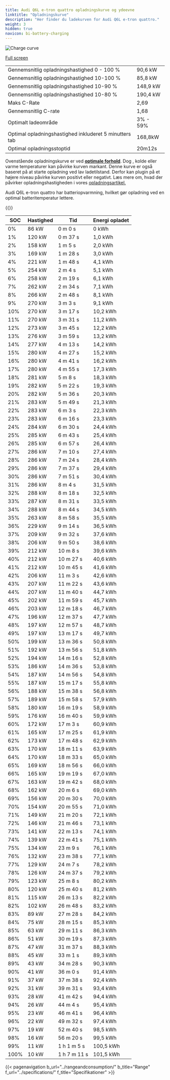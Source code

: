```yaml
---
title: Audi Q6L e-tron quattro opladningskurve og ydeevne
linktitle: "Opladningskurve"
description: "Her finder du ladekurven for Audi Q6L e-tron quattro."
weight: 3
hidden: true
navicon: bi-battery-charging
---
```

<!-- markdownlint-disable MD033 -->
<img src="/images/models/audi/q6_e-tron/q6l_e-tron_quattro/chargingcurve.svg" alt="Charge curve" class="img-fluid">

[Full screen](/images/models/audi/q6_e-tron/q6l_e-tron_quattro/chargingcurve.svg)


<table class="table table-striped border">
<tbody>
<tr>
<td>Gennemsnitlig opladningshastighed 0 - 100 %</td><td>90,6 kW</td>
</tr>
<tr>
<td>Gennemsnitlig opladningshastighed 10-100 %</td><td>85,8 kW</td>
</tr>
<tr>
<td>Gennemsnitlig opladningshastighed 10-90 %</td><td>148,9 kW</td>
</tr>
<tr>
<td>Gennemsnitlig opladningshastighed 10-80 %</td><td>190,4 kW</td>
</tr>
<tr>
<td>Maks C-Rate</td><td>2,69</td>
</tr>
<tr>
<td>Gennemsnitlig C-rate</td><td>1,68</td>
</tr>
<tr>
<td>Optimalt ladeområde</td><td>3% - 59%</td>
</tr>
<tr>
<td>Optimal opladningshastighed inkluderet 5 minutters tab</td><td>168,8kW</td>
</tr>
<tr>
<td>Optimal opladningsstoptid</td><td>20m12s</td>
</tr>
</tbody>
</table>


Ovenstående opladningskurve er ved **[optimale forhold](../../../../../technology/battery/charging/#temperatur)**. Dog , kolde eller varme temperaturer kan påvirke kurven markant. Denne kurve er også baseret på at starte opladning ved lav ladetilstand. Derfor kan plugin på et højere niveau påvirke kurven positivt eller negativt. Læs mere om, hvad der påvirker opladningshastigheden i vores [opladningsartikel.](../../../../../technology/battery/charging/)


Audi Q6L e-tron quattro har batteriopvarmning, hvilket gør opladning ved en optimal batteritemperatur lettere.


{{<evkxdisplayaddarticle />}}
<table class="table table-striped border">
<thead>
<tr><th>SOC</th><th>Hastighed</th><th>Tid</th><th>Energi opladet</th></tr>
</thead>
<tbody>
<tr>
<td>0%</td><td>86 kW</td><td> 0 m 0 s </td><td>0 kWh </td>
</tr>
<tr>
<td>1%</td><td>120 kW</td><td> 0 m 37 s </td><td>1,0 kWh </td>
</tr>
<tr>
<td>2%</td><td>158 kW</td><td> 1 m 5 s </td><td>2,0 kWh </td>
</tr>
<tr>
<td>3%</td><td>169 kW</td><td> 1 m 28 s </td><td>3,0 kWh </td>
</tr>
<tr>
<td>4%</td><td>221 kW</td><td> 1 m 48 s </td><td>4,1 kWh </td>
</tr>
<tr>
<td>5%</td><td>254 kW</td><td> 2 m 4 s </td><td>5,1 kWh </td>
</tr>
<tr>
<td>6%</td><td>258 kW</td><td> 2 m 19 s </td><td>6,1 kWh </td>
</tr>
<tr>
<td>7%</td><td>262 kW</td><td> 2 m 34 s </td><td>7,1 kWh </td>
</tr>
<tr>
<td>8%</td><td>266 kW</td><td> 2 m 48 s </td><td>8,1 kWh </td>
</tr>
<tr>
<td>9%</td><td>270 kW</td><td> 3 m 3 s </td><td>9,1 kWh </td>
</tr>
<tr>
<td>10%</td><td>270 kW</td><td> 3 m 17 s </td><td>10,2 kWh </td>
</tr>
<tr>
<td>11%</td><td>270 kW</td><td> 3 m 31 s </td><td>11,2 kWh </td>
</tr>
<tr>
<td>12%</td><td>273 kW</td><td> 3 m 45 s </td><td>12,2 kWh </td>
</tr>
<tr>
<td>13%</td><td>276 kW</td><td> 3 m 59 s </td><td>13,2 kWh </td>
</tr>
<tr>
<td>14%</td><td>277 kW</td><td> 4 m 13 s </td><td>14,2 kWh </td>
</tr>
<tr>
<td>15%</td><td>280 kW</td><td> 4 m 27 s </td><td>15,2 kWh </td>
</tr>
<tr>
<td>16%</td><td>280 kW</td><td> 4 m 41 s </td><td>16,2 kWh </td>
</tr>
<tr>
<td>17%</td><td>280 kW</td><td> 4 m 55 s </td><td>17,3 kWh </td>
</tr>
<tr>
<td>18%</td><td>281 kW</td><td> 5 m 8 s </td><td>18,3 kWh </td>
</tr>
<tr>
<td>19%</td><td>282 kW</td><td> 5 m 22 s </td><td>19,3 kWh </td>
</tr>
<tr>
<td>20%</td><td>282 kW</td><td> 5 m 36 s </td><td>20,3 kWh </td>
</tr>
<tr>
<td>21%</td><td>283 kW</td><td> 5 m 49 s </td><td>21,3 kWh </td>
</tr>
<tr>
<td>22%</td><td>283 kW</td><td> 6 m 3 s </td><td>22,3 kWh </td>
</tr>
<tr>
<td>23%</td><td>283 kW</td><td> 6 m 16 s </td><td>23,3 kWh </td>
</tr>
<tr>
<td>24%</td><td>284 kW</td><td> 6 m 30 s </td><td>24,4 kWh </td>
</tr>
<tr>
<td>25%</td><td>285 kW</td><td> 6 m 43 s </td><td>25,4 kWh </td>
</tr>
<tr>
<td>26%</td><td>285 kW</td><td> 6 m 57 s </td><td>26,4 kWh </td>
</tr>
<tr>
<td>27%</td><td>286 kW</td><td> 7 m 10 s </td><td>27,4 kWh </td>
</tr>
<tr>
<td>28%</td><td>286 kW</td><td> 7 m 24 s </td><td>28,4 kWh </td>
</tr>
<tr>
<td>29%</td><td>286 kW</td><td> 7 m 37 s </td><td>29,4 kWh </td>
</tr>
<tr>
<td>30%</td><td>286 kW</td><td> 7 m 51 s </td><td>30,4 kWh </td>
</tr>
<tr>
<td>31%</td><td>286 kW</td><td> 8 m 4 s </td><td>31,5 kWh </td>
</tr>
<tr>
<td>32%</td><td>288 kW</td><td> 8 m 18 s </td><td>32,5 kWh </td>
</tr>
<tr>
<td>33%</td><td>287 kW</td><td> 8 m 31 s </td><td>33,5 kWh </td>
</tr>
<tr>
<td>34%</td><td>288 kW</td><td> 8 m 44 s </td><td>34,5 kWh </td>
</tr>
<tr>
<td>35%</td><td>263 kW</td><td> 8 m 58 s </td><td>35,5 kWh </td>
</tr>
<tr>
<td>36%</td><td>229 kW</td><td> 9 m 14 s </td><td>36,5 kWh </td>
</tr>
<tr>
<td>37%</td><td>209 kW</td><td> 9 m 32 s </td><td>37,6 kWh </td>
</tr>
<tr>
<td>38%</td><td>206 kW</td><td> 9 m 50 s </td><td>38,6 kWh </td>
</tr>
<tr>
<td>39%</td><td>212 kW</td><td> 10 m 8 s </td><td>39,6 kWh </td>
</tr>
<tr>
<td>40%</td><td>212 kW</td><td> 10 m 27 s </td><td>40,6 kWh </td>
</tr>
<tr>
<td>41%</td><td>212 kW</td><td> 10 m 45 s </td><td>41,6 kWh </td>
</tr>
<tr>
<td>42%</td><td>206 kW</td><td> 11 m 3 s </td><td>42,6 kWh </td>
</tr>
<tr>
<td>43%</td><td>207 kW</td><td> 11 m 22 s </td><td>43,6 kWh </td>
</tr>
<tr>
<td>44%</td><td>207 kW</td><td> 11 m 40 s </td><td>44,7 kWh </td>
</tr>
<tr>
<td>45%</td><td>202 kW</td><td> 11 m 59 s </td><td>45,7 kWh </td>
</tr>
<tr>
<td>46%</td><td>203 kW</td><td> 12 m 18 s </td><td>46,7 kWh </td>
</tr>
<tr>
<td>47%</td><td>196 kW</td><td> 12 m 37 s </td><td>47,7 kWh </td>
</tr>
<tr>
<td>48%</td><td>197 kW</td><td> 12 m 57 s </td><td>48,7 kWh </td>
</tr>
<tr>
<td>49%</td><td>197 kW</td><td> 13 m 17 s </td><td>49,7 kWh </td>
</tr>
<tr>
<td>50%</td><td>199 kW</td><td> 13 m 36 s </td><td>50,8 kWh </td>
</tr>
<tr>
<td>51%</td><td>192 kW</td><td> 13 m 56 s </td><td>51,8 kWh </td>
</tr>
<tr>
<td>52%</td><td>194 kW</td><td> 14 m 16 s </td><td>52,8 kWh </td>
</tr>
<tr>
<td>53%</td><td>186 kW</td><td> 14 m 36 s </td><td>53,8 kWh </td>
</tr>
<tr>
<td>54%</td><td>187 kW</td><td> 14 m 56 s </td><td>54,8 kWh </td>
</tr>
<tr>
<td>55%</td><td>187 kW</td><td> 15 m 17 s </td><td>55,8 kWh </td>
</tr>
<tr>
<td>56%</td><td>188 kW</td><td> 15 m 38 s </td><td>56,8 kWh </td>
</tr>
<tr>
<td>57%</td><td>189 kW</td><td> 15 m 58 s </td><td>57,9 kWh </td>
</tr>
<tr>
<td>58%</td><td>180 kW</td><td> 16 m 19 s </td><td>58,9 kWh </td>
</tr>
<tr>
<td>59%</td><td>176 kW</td><td> 16 m 40 s </td><td>59,9 kWh </td>
</tr>
<tr>
<td>60%</td><td>172 kW</td><td> 17 m 3 s </td><td>60,9 kWh </td>
</tr>
<tr>
<td>61%</td><td>165 kW</td><td> 17 m 25 s </td><td>61,9 kWh </td>
</tr>
<tr>
<td>62%</td><td>173 kW</td><td> 17 m 48 s </td><td>62,9 kWh </td>
</tr>
<tr>
<td>63%</td><td>170 kW</td><td> 18 m 11 s </td><td>63,9 kWh </td>
</tr>
<tr>
<td>64%</td><td>170 kW</td><td> 18 m 33 s </td><td>65,0 kWh </td>
</tr>
<tr>
<td>65%</td><td>169 kW</td><td> 18 m 56 s </td><td>66,0 kWh </td>
</tr>
<tr>
<td>66%</td><td>165 kW</td><td> 19 m 19 s </td><td>67,0 kWh </td>
</tr>
<tr>
<td>67%</td><td>163 kW</td><td> 19 m 42 s </td><td>68,0 kWh </td>
</tr>
<tr>
<td>68%</td><td>162 kW</td><td> 20 m 6 s </td><td>69,0 kWh </td>
</tr>
<tr>
<td>69%</td><td>156 kW</td><td> 20 m 30 s </td><td>70,0 kWh </td>
</tr>
<tr>
<td>70%</td><td>154 kW</td><td> 20 m 55 s </td><td>71,0 kWh </td>
</tr>
<tr>
<td>71%</td><td>149 kW</td><td> 21 m 20 s </td><td>72,1 kWh </td>
</tr>
<tr>
<td>72%</td><td>146 kW</td><td> 21 m 46 s </td><td>73,1 kWh </td>
</tr>
<tr>
<td>73%</td><td>141 kW</td><td> 22 m 13 s </td><td>74,1 kWh </td>
</tr>
<tr>
<td>74%</td><td>139 kW</td><td> 22 m 41 s </td><td>75,1 kWh </td>
</tr>
<tr>
<td>75%</td><td>134 kW</td><td> 23 m 9 s </td><td>76,1 kWh </td>
</tr>
<tr>
<td>76%</td><td>132 kW</td><td> 23 m 38 s </td><td>77,1 kWh </td>
</tr>
<tr>
<td>77%</td><td>129 kW</td><td> 24 m 7 s </td><td>78,2 kWh </td>
</tr>
<tr>
<td>78%</td><td>126 kW</td><td> 24 m 37 s </td><td>79,2 kWh </td>
</tr>
<tr>
<td>79%</td><td>123 kW</td><td> 25 m 8 s </td><td>80,2 kWh </td>
</tr>
<tr>
<td>80%</td><td>120 kW</td><td> 25 m 40 s </td><td>81,2 kWh </td>
</tr>
<tr>
<td>81%</td><td>115 kW</td><td> 26 m 13 s </td><td>82,2 kWh </td>
</tr>
<tr>
<td>82%</td><td>102 kW</td><td> 26 m 48 s </td><td>83,2 kWh </td>
</tr>
<tr>
<td>83%</td><td>89 kW</td><td> 27 m 28 s </td><td>84,2 kWh </td>
</tr>
<tr>
<td>84%</td><td>75 kW</td><td> 28 m 15 s </td><td>85,3 kWh </td>
</tr>
<tr>
<td>85%</td><td>63 kW</td><td> 29 m 11 s </td><td>86,3 kWh </td>
</tr>
<tr>
<td>86%</td><td>51 kW</td><td> 30 m 19 s </td><td>87,3 kWh </td>
</tr>
<tr>
<td>87%</td><td>47 kW</td><td> 31 m 37 s </td><td>88,3 kWh </td>
</tr>
<tr>
<td>88%</td><td>45 kW</td><td> 33 m 1 s </td><td>89,3 kWh </td>
</tr>
<tr>
<td>89%</td><td>43 kW</td><td> 34 m 28 s </td><td>90,3 kWh </td>
</tr>
<tr>
<td>90%</td><td>41 kW</td><td> 36 m 0 s </td><td>91,4 kWh </td>
</tr>
<tr>
<td>91%</td><td>37 kW</td><td> 37 m 38 s </td><td>92,4 kWh </td>
</tr>
<tr>
<td>92%</td><td>31 kW</td><td> 39 m 31 s </td><td>93,4 kWh </td>
</tr>
<tr>
<td>93%</td><td>28 kW</td><td> 41 m 42 s </td><td>94,4 kWh </td>
</tr>
<tr>
<td>94%</td><td>26 kW</td><td> 44 m 4 s </td><td>95,4 kWh </td>
</tr>
<tr>
<td>95%</td><td>23 kW</td><td> 46 m 41 s </td><td>96,4 kWh </td>
</tr>
<tr>
<td>96%</td><td>22 kW</td><td> 49 m 32 s </td><td>97,4 kWh </td>
</tr>
<tr>
<td>97%</td><td>19 kW</td><td> 52 m 40 s </td><td>98,5 kWh </td>
</tr>
<tr>
<td>98%</td><td>16 kW</td><td> 56 m 20 s </td><td>99,5 kWh </td>
</tr>
<tr>
<td>99%</td><td>11 kW</td><td>1 h 1 m 5 s </td><td>100,5 kWh </td>
</tr>
<tr>
<td>100%</td><td>10 kW</td><td>1 h 7 m 11 s </td><td>101,5 kWh </td>
</tr>
</tbody>
</table>


{{< pagenavigation b_url="../rangeandconsumption/" b_title="Range" f_url="../specifications/" f_title="Specifikationer" >}}
